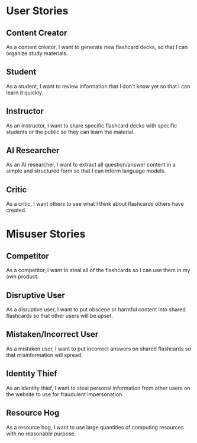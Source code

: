 # User Stories

## Content Creator
As a content creator, I want to generate new flashcard decks, so that I can organize study materials.

## Student
As a student, I want to review information that I don't know yet so that I can learn it quickly.

## Instructor
As an instructor, I want to share specific flashcard decks with specific students or the public so they can learn the material.

## AI Researcher
As an AI researcher, I want to extract all question/answer content in a simple and structured form so that I can inform language models.

## Critic
As a critic, I want others to see what I think about flashcards others have created.

# Misuser Stories

## Competitor
As a competitor, I want to steal all of the flashcards so I can use them in my own product.

## Disruptive User
As a disruptive user, I want to put obscene or harmful content into shared flashcards so that other users will be upset.

## Mistaken/Incorrect User
As a mistaken user, I want to put incorrect answers on shared flashcards so that misinformation will spread.

## Identity Thief
As an identity thief, I want to steal personal information from other users on the website to use for fraudulent impersonation.

## Resource Hog
As a resource hog, I want to use large quantities of computing resources with no reasonable purpose.



